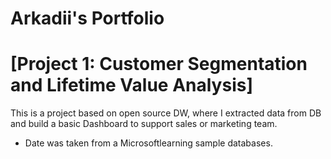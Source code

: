 # Arkadii's Portfolio

# [Project 1: Customer Segmentation and Lifetime Value Analysis]

This is a project based on open source DW, where I extracted data from DB and build a basic Dashboard to support sales or marketing team.

* Date was taken from a Microsoftlearning sample databases.
